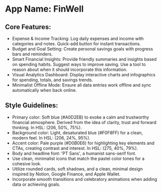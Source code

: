 # **App Name**: FinWell

## Core Features:

- Expense & Income Tracking: Log daily expenses and income with categories and notes. Quick-add button for instant transactions.
- Budget and Goal Setting: Create personal savings goals with progress bars and reminders.
- Smart Financial Insights: Provide friendly summaries and insights based on spending habits. Suggest ways to improve saving. Use a tool to reason about when it should incorporate this information.
- Visual Analytics Dashboard: Display interactive charts and infographics for spending, totals, and savings trends.
- Minimalist Offline Mode: Ensure all data entries work offline and sync automatically when back online.

## Style Guidelines:

- Primary color: Soft blue (#A0D2EB) to evoke a calm and trustworthy financial atmosphere. Derived from the idea of clarity, trust and forward thinking. In HSL: (206, 50%, 75%).
- Background color: Light, desaturated blue (#F0F8FF) for a clean, modern feel. In HSL: (206, 24%, 95%).
- Accent color: Pale purple (#D0B0E6) for highlighting key elements and CTAs, creating contrast and interest. In HSL: (275, 40%, 79%).
- Body and headline font: 'PT Sans', a humanist sans-serif font.
- Use clean, minimalist icons that match the pastel color tones for a cohesive look.
- Utilize rounded cards, soft shadows, and a clean, minimal design inspired by Notion, Google Finance, and Apple Wallet.
- Incorporate smooth transitions and celebratory animations when adding data or achieving goals.